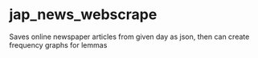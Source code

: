 # jap_news_webscrape
Saves online newspaper articles from given day as json, then can create frequency graphs for lemmas 
